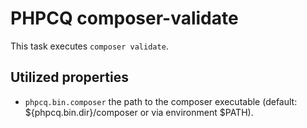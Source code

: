 PHPCQ composer-validate
=======================

This task executes `composer validate`.

Utilized properties
-------------------
* `phpcq.bin.composer` the path to the composer executable (default: ${phpcq.bin.dir}/composer or via environment $PATH).
